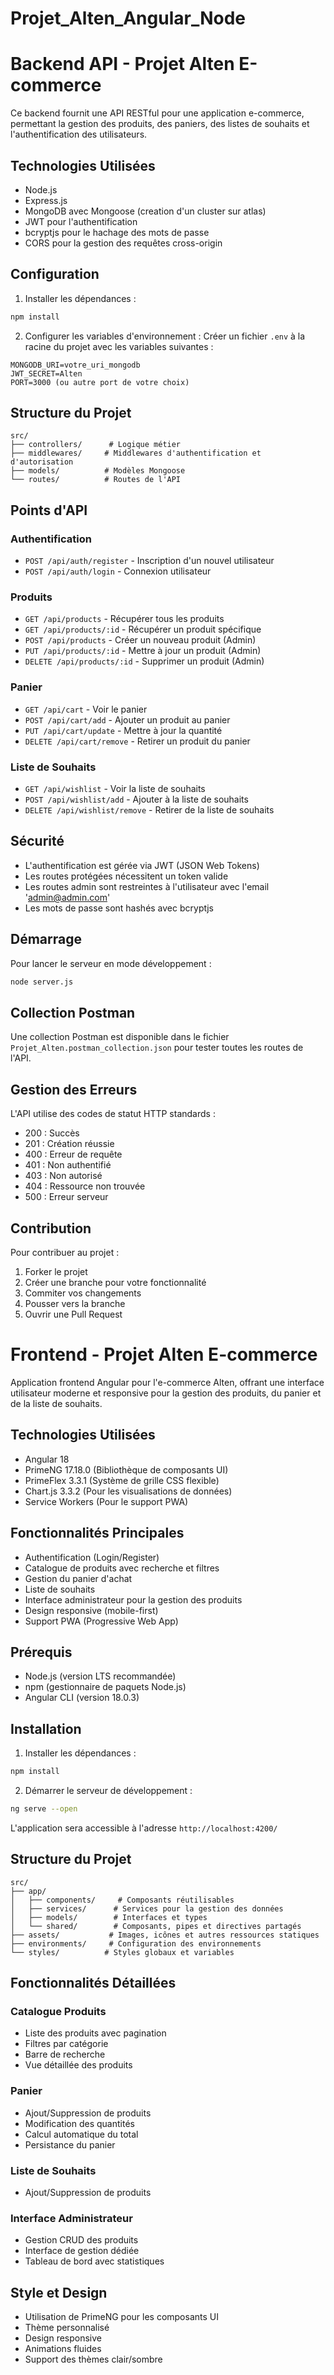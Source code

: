 # Projet_Alten_Angular_Node
# Backend API - Projet Alten E-commerce

Ce backend fournit une API RESTful pour une application e-commerce, permettant la gestion des produits, des paniers, des listes de souhaits et l'authentification des utilisateurs.

## Technologies Utilisées

- Node.js
- Express.js
- MongoDB avec Mongoose (creation d'un cluster sur atlas)
- JWT pour l'authentification
- bcryptjs pour le hachage des mots de passe
- CORS pour la gestion des requêtes cross-origin

## Configuration

1. Installer les dépendances :
```bash
npm install
```

2. Configurer les variables d'environnement :
Créer un fichier `.env` à la racine du projet avec les variables suivantes :
```env
MONGODB_URI=votre_uri_mongodb
JWT_SECRET=Alten
PORT=3000 (ou autre port de votre choix)
```

## Structure du Projet

```
src/
├── controllers/      # Logique métier
├── middlewares/     # Middlewares d'authentification et d'autorisation
├── models/          # Modèles Mongoose
└── routes/          # Routes de l'API
```

## Points d'API

### Authentification
- `POST /api/auth/register` - Inscription d'un nouvel utilisateur
- `POST /api/auth/login` - Connexion utilisateur

### Produits
- `GET /api/products` - Récupérer tous les produits
- `GET /api/products/:id` - Récupérer un produit spécifique
- `POST /api/products` - Créer un nouveau produit (Admin)
- `PUT /api/products/:id` - Mettre à jour un produit (Admin)
- `DELETE /api/products/:id` - Supprimer un produit (Admin)

### Panier
- `GET /api/cart` - Voir le panier
- `POST /api/cart/add` - Ajouter un produit au panier
- `PUT /api/cart/update` - Mettre à jour la quantité
- `DELETE /api/cart/remove` - Retirer un produit du panier

### Liste de Souhaits
- `GET /api/wishlist` - Voir la liste de souhaits
- `POST /api/wishlist/add` - Ajouter à la liste de souhaits
- `DELETE /api/wishlist/remove` - Retirer de la liste de souhaits

## Sécurité

- L'authentification est gérée via JWT (JSON Web Tokens)
- Les routes protégées nécessitent un token valide
- Les routes admin sont restreintes à l'utilisateur avec l'email 'admin@admin.com'
- Les mots de passe sont hashés avec bcryptjs

## Démarrage

Pour lancer le serveur en mode développement :
```bash
node server.js
```

## Collection Postman

Une collection Postman est disponible dans le fichier `Projet_Alten.postman_collection.json` pour tester toutes les routes de l'API.

## Gestion des Erreurs

L'API utilise des codes de statut HTTP standards :
- 200 : Succès
- 201 : Création réussie
- 400 : Erreur de requête
- 401 : Non authentifié
- 403 : Non autorisé
- 404 : Ressource non trouvée
- 500 : Erreur serveur

## Contribution

Pour contribuer au projet :
1. Forker le projet
2. Créer une branche pour votre fonctionnalité
3. Commiter vos changements
4. Pousser vers la branche
5. Ouvrir une Pull Request



# Frontend - Projet Alten E-commerce

Application frontend Angular pour l'e-commerce Alten, offrant une interface utilisateur moderne et responsive pour la gestion des produits, du panier et de la liste de souhaits.

## Technologies Utilisées

- Angular 18
- PrimeNG 17.18.0 (Bibliothèque de composants UI)
- PrimeFlex 3.3.1 (Système de grille CSS flexible)
- Chart.js 3.3.2 (Pour les visualisations de données)
- Service Workers (Pour le support PWA)

## Fonctionnalités Principales

- Authentification (Login/Register)
- Catalogue de produits avec recherche et filtres
- Gestion du panier d'achat
- Liste de souhaits
- Interface administrateur pour la gestion des produits
- Design responsive (mobile-first)
- Support PWA (Progressive Web App)

## Prérequis

- Node.js (version LTS recommandée)
- npm (gestionnaire de paquets Node.js)
- Angular CLI (version 18.0.3)

## Installation

1. Installer les dépendances :
```bash
npm install
```

2. Démarrer le serveur de développement :
```bash
ng serve --open
```
L'application sera accessible à l'adresse `http://localhost:4200/`

## Structure du Projet

```
src/
├── app/
│   ├── components/     # Composants réutilisables
│   ├── services/      # Services pour la gestion des données
│   ├── models/        # Interfaces et types
│   └── shared/        # Composants, pipes et directives partagés
├── assets/           # Images, icônes et autres ressources statiques
├── environments/     # Configuration des environnements
└── styles/          # Styles globaux et variables
```


## Fonctionnalités Détaillées

### Catalogue Produits
- Liste des produits avec pagination
- Filtres par catégorie
- Barre de recherche
- Vue détaillée des produits

### Panier
- Ajout/Suppression de produits
- Modification des quantités
- Calcul automatique du total
- Persistance du panier

### Liste de Souhaits
- Ajout/Suppression de produits

### Interface Administrateur
- Gestion CRUD des produits
- Interface de gestion dédiée
- Tableau de bord avec statistiques

## Style et Design

- Utilisation de PrimeNG pour les composants UI
- Thème personnalisé
- Design responsive
- Animations fluides
- Support des thèmes clair/sombre





